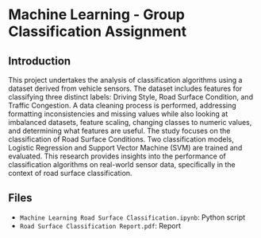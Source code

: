 # Machine Learning - Group Classification Assignment

## Introduction
This project undertakes the analysis of classification algorithms using a dataset derived from vehicle sensors. The dataset includes features for classifying three distinct labels: Driving Style, Road Surface Condition, and Traffic Congestion. A data cleaning process is performed, addressing formatting inconsistencies and missing values while also looking at imbalanced datasets, feature scaling, changing classes to numeric values, and determining what features are useful. The study focuses on the classification of Road Surface Conditions. Two classification models, Logistic Regression and Support Vector Machine (SVM) are trained and evaluated. This research provides insights into the performance of classification algorithms on real-world sensor data, specifically in the context of road surface classification.

## Files
- `Machine Learning Road Surface Classification.ipynb`: Python script
- `Road Surface Classification Report.pdf`: Report

